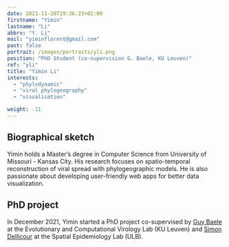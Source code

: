 ```yaml
---
date: 2021-11-28T19:36:23+02:00
firstname: "Yimin"
lastname: "Li"
abbrv: "Y. Li"
mail: "yiminflorent@gmail.com"
past: false
portrait: /images/portraits/yli.png
position: "PhD Student (co-supervision G. Baele, KU Leuven)"
ref: "yli"
title: "Yimin Li"
interests:
  - "phylodynamic"
  - "viral phylogeography"
  - "visualisation"

weight: -11
---
```


## Biographical sketch

Yimin holds a Master’s degree in Computer Science from University of Missouri - Kansas City. His research focuses on spatio-temporal reconstruction of viral spread with phylogeographic models. He is also passionate about developing user-friendly web apps for better data visualization.

## PhD project

In December 2021, Yimin started a PhD project co-supervised by [Guy Baele](https://rega.kuleuven.be/cev/ecv/staff-members/00075702) at the Evolutionary and Computational Virology Lab (KU Leuven) and [Simon Dellicour](https://spell.ulb.be/person/simon-dellicour/) at the Spatial Epidemiology Lab (ULB).
